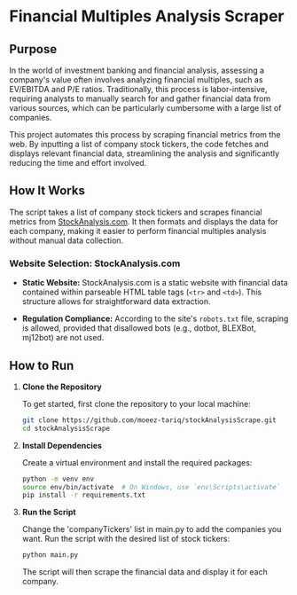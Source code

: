# Financial Multiples Analysis Scraper

## Purpose

In the world of investment banking and financial analysis, assessing a company's value often involves analyzing financial multiples, such as EV/EBITDA and P/E ratios. Traditionally, this process is labor-intensive, requiring analysts to manually search for and gather financial data from various sources, which can be particularly cumbersome with a large list of companies.

This project automates this process by scraping financial metrics from the web. By inputting a list of company stock tickers, the code fetches and displays relevant financial data, streamlining the analysis and significantly reducing the time and effort involved.

## How It Works

The script takes a list of company stock tickers and scrapes financial metrics from [StockAnalysis.com](https://stockanalysis.com). It then formats and displays the data for each company, making it easier to perform financial multiples analysis without manual data collection.

### Website Selection: StockAnalysis.com

- **Static Website:** StockAnalysis.com is a static website with financial data contained within parseable HTML table tags (`<tr>` and `<td>`). This structure allows for straightforward data extraction.
  
- **Regulation Compliance:** According to the site's `robots.txt` file, scraping is allowed, provided that disallowed bots (e.g., dotbot, BLEXBot, mj12bot) are not used.

## How to Run

1. **Clone the Repository**

   To get started, first clone the repository to your local machine:

   ```bash
   git clone https://github.com/moeez-tariq/stockAnalysisScrape.git
   cd stockAnalysisScrape
   ```

2. **Install Dependencies**

   Create a virtual environment and install the required packages:

   ```bash
   python -m venv env
   source env/bin/activate  # On Windows, use `env\Scripts\activate`
   pip install -r requirements.txt
   ```

3. **Run the Script**

   Change the 'companyTickers' list in main.py to add the companies you want. Run the script with the desired list of stock tickers:

   ```bash
   python main.py
   ```
   The script will then scrape the financial data and display it for each company.